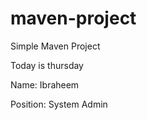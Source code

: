 # maven-project

Simple Maven Project



Today is thursday

Name: Ibraheem



Position: System Admin

